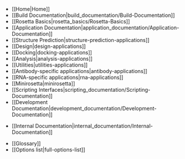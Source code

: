* [[Home|Home]]
* [[Build Documentation|build_documentation/Build-Documentation]]
* [[Rosetta Basics|rosetta_basics/Rosetta-Basics]]
* [[Application Documentation|application_documentation/Application-Documentation]]
 * [[Structure Prediction|structure-prediction-applications]]
 * [[Design|design-applications]]
 * [[Docking|docking-applications]]
 * [[Analysis|analysis-applications]]
 * [[Utilities|utilities-applications]]
 * [[Antibody-specific applications|antibody-applications]]
 * [[RNA-specific applications|rna-applications]]
 * [[Minirosetta|minirosetta]]
* [[Scripting Interfaces|scripting_documentation/Scripting-Documentation]]
* [[Development Documentation|development_documentation/Development-Documentation]]
<!---BEGIN_INTERNAL-->
* [[Internal Documentation|internal_documentation/Internal-Documentation]]
<!---END_INTERNAL-->

* [[Glossary]]
* [[Options list|full-options-list]]